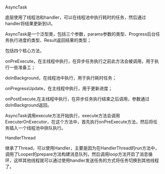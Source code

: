 AsyncTask

底层使用了线程池和handler，可以在线程池中执行耗时的任务，然后通过handler将结果更新到UI。

AsyncTask是一个泛型类，包括三个参数，params参数的类型、Progress后台任务执行进度的类型、Result返回结果的类型；

包括四个核心方法，

onPreExecute，在主线程中执行，在异步任务执行之前此方法会被调用，用于执行一些准备工；

doInBackground，在线程池中执行，用于执行耗时任务；

onPregressUpdate，在主线程中执行，用于更新进度；

onPostExecute,在主线程中执行，在异步任务执行结束之后调用，参数通过doInBackground返回。

AsyncTask调用execute方法开始执行，execute方法会调用ExecuterOnExecutor，在这个方法中，首先执行onPreExecute方法，然后将任务插入一个线程池中排队执行。



HandlerThread

继承了Thread，可以使用Handler，主要是因为在HandlerThread的run方法中，调用了Looper的prepare方法构建消息队列，然后调用loop方法开启了消息循环，这样其他线程就可以通过使用handler发送任务的方式将任务切换到其他线程了。



